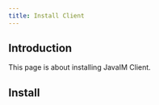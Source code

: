 ```yaml
---
title: Install Client
---
```


## Introduction

This page is about installing JavaIM Client.

## Install

